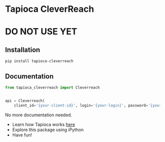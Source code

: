 # Tapioca CleverReach

# DO NOT USE YET

## Installation
```
pip install tapioca-cleverreach
```

## Documentation
``` python
from tapioca_cleverreach import Cleverreach


api = Cleverreach(
	client_id='{your-client-id}', login='{your-login}', password='{your-password}')

```

No more documentation needed.

- Learn how Tapioca works [here](http://tapioca-wrapper.readthedocs.org/en/stable/quickstart.html)
- Explore this package using iPython
- Have fun!
